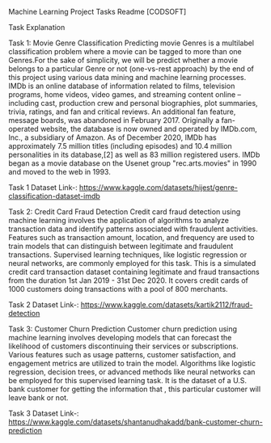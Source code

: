 Machine Learning Project Tasks Readme [CODSOFT]

Task Explanation

Task 1: Movie Genre Classification
Predicting movie Genres is a multilabel classification problem where a movie can be tagged to more than one Genres.For the sake of simplicity, we will be predict whether a movie belongs to a particular Genre or not (one-vs-rest approach) by the end of this project using various data mining and machine learning processes. 
IMDb is an online database of information related to films, television programs, home videos, video games, and streaming content online – including cast, production crew and personal biographies, plot summaries, trivia, ratings, and fan and critical reviews. An additional fan feature, message boards, was abandoned in February 2017. Originally a fan-operated website, the database is now owned and operated by IMDb.com, Inc., a subsidiary of Amazon.
As of December 2020, IMDb has approximately 7.5 million titles (including episodes) and 10.4 million personalities in its database,[2] as well as 83 million registered users.
IMDb began as a movie database on the Usenet group "rec.arts.movies" in 1990 and moved to the web in 1993.

Task 1 Dataset Link-: https://www.kaggle.com/datasets/hijest/genre-classification-dataset-imdb


Task 2: Credit Card Fraud Detection
Credit card fraud detection using machine learning involves the application of algorithms to analyze transaction data and identify patterns associated with fraudulent activities. Features such as transaction amount, location, and frequency are used to train models that can distinguish between legitimate and fraudulent transactions. Supervised learning techniques, like logistic regression or neural networks, are commonly employed for this task. 
This is a simulated credit card transaction dataset containing legitimate and fraud transactions from the duration 1st Jan 2019 - 31st Dec 2020. It covers credit cards of 1000 customers doing transactions with a pool of 800 merchants.

Task 2 Dataset Link-: https://www.kaggle.com/datasets/kartik2112/fraud-detection

Task 3: Customer Churn Prediction
Customer churn prediction using machine learning involves developing models that can forecast the likelihood of customers discontinuing their services or subscriptions. Various features such as usage patterns, customer satisfaction, and engagement metrics are utilized to train the model. Algorithms like logistic regression, decision trees, or advanced methods like neural networks can be employed for this supervised learning task. It is the dataset of a U.S. bank customer for getting the information that , this particular customer will leave bank or not.

Task 3 Dataset Link-: https://www.kaggle.com/datasets/shantanudhakadd/bank-customer-churn-prediction
